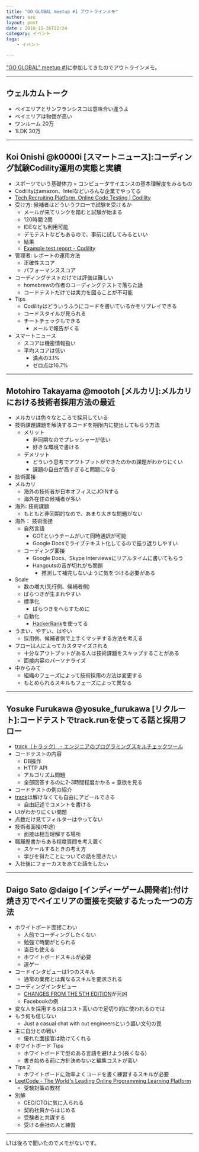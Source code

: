 ```yaml
---
title: "GO GLOBAL meetup #1 アウトラインメモ"
author: azu
layout: post
date : 2018-11-26T22:24
category: イベント
tags:
    - イベント

---
```


["GO GLOBAL" meetup #1](https://go-global.connpass.com/event/108021/)に参加してきたのでアウトラインメモ。

---

## ウェルカムトーク

- ベイエリアとサンフランシスコは意味合い違うよ
- ベイエリアは物価が高い
- ワンルーム 20万
- 1LDK 30万

---

## Koi Onishi @k0000i [スマートニュース]:コーディング試験Codility運用の実態と実績

- スポーツでいう基礎体力 = コンピュータサイエンスの基本理解度をみるもの
- Codilityはamazon、Intelなどいろんな企業でやってる
- [Tech Recruiting Platform, Online Code Testing | Codility](https://www.codility.com/)
- 受け方: 候補者はどういうフローで試験を受けるか
    - メールが来てリンクを踏むと試験が始まる
    - 120時間 2問
    - IDEなども利用可能
    - デモテストなどもあるので、事前に試してみるといい
    - 結果
    - [Example test report - Codility](https://app.codility.com/public-report-detail/)
- 管理者: レポートの運用方法
    - 正確性スコア
    - パフォーマンススコア
- コーディングテストだけでは評価は難しい
    - homebrewの作者のコーディングテストで落ちた話
    - コードテストだけでは実力を図ることが不可能
- Tips
    - Codilityはどういうふうにコードを書いているかをリプレイできる
    - コードスタイルが見られる
    - チートチェックもできる
        - メールで報告がくる
- スマートニュース
    - スコアは機密情報扱い
    - 平均スコアは低い
        - 満点の3.1%
        - ゼロ点は16.7%

---

## Motohiro Takayama @mootoh [メルカリ]:メルカリにおける技術者採用方法の最近

- メルカリは色々なところで採用している
- 技術課題課題を解決するコードを期限内に提出してもらう方法
    - メリット
        - 非同期なのでプレッシャーが低い
        - 好きな環境で書ける
    - デメリット
        - どういう思考でアウトプットができたのかの課題がわかりにくい
        - 課題の自由が高すぎると問題になる
- 技術面接
- メルカリ
    - 海外の技術者が日本オフィスにJOINする
    - 海外在住の候補者が多い
- 海外: 技術課題
    - もともと非同期的なので、あまり大きな問題がない
- 海外： 技術面接
    - 自然言語
        - GOTというチームがいて同時通訳が可能
        - Google Docsでライブテキスト化してるので振り返りしやすい
    - コーディング面接
        - Google Docs、Skype Interviewsにリアルタイムに書いてもらう
        - Hangoutsの音が切れがち問題
            - 推測して補完しないように気をつける必要がある
- Scale
    - 数の増大(先行側、候補者側)
    - ばらつきが生まれやすい
    - 標準化
        - ばらつきをへらすために
    - 自動化
        - [HackerRank](https://www.hackerrank.com/)を使ってる
- うまい、やすい、はやい
    - 採用側、候補者側で上手くマッチする方法を考える
- フローは人によってカスタマイズされる
    - 十分なアウトプットがある人は技術課題をスキップすることがある
    - 面接内容のパーソナライズ
- 中からみて
    - 組織のフェーズによって技術採用の方法は変更する
    - もとめられるスキルもフェーズによって異なる

---

## Yosuke Furukawa @yosuke_furukawa [リクルート]:コードテストでtrack.runを使ってる話と採用フロー

- [track（トラック） - エンジニアのプログラミングスキルチェックツール](https://tracks.run/)
- コードテストの内容
    - DB操作
    - HTTP API
    - アルゴリズム問題
    - 全部回答するのに2-3時間程度かかる = 意欲を見る
- コードテストの例の紹介
- [track](https://tracks.run/)は解けなくても自由にアピールできる
    - 自由記述でコメントを書ける
- UIがわかりにくい問題
- 点数だけ見てフィルターはやってない
- 技術者面接(中途)
    - 面接は相互理解する場所
- 職履歴書からある程度質問を考え置く
    - スケールするときの考え方
    - 学びを得たことについての話を聞きたい
- 入社後にフォーカスをあてた話をしたい

---

## Daigo Sato @daigo [インディーゲーム開発者]:付け焼き刃でベイエリアの面接を突破するたった一つの方法

- ホワイトボード面接こわい
    - 人前でコーディングしたくない
    - 勉強で時間がとられる
    - 当日も使える
    - ホワイトボードスキルが必要
    - 運ゲー
- コードインタビューは1つのスキル
    - 通常の業務とは異なるスキルを要求される
- コーディングインタビュー
    - [CHANGES FROM THE 5TH EDITION](http://www.crackingthecodinginterview.com/whats-new.html)が元凶
    - Facebookの例
- 変な人を採用するのはコスト高いので足切り的に使われるのでは
- もう何も信じない
    - Just a casual chat with out engineersという謳い文句の罠
- 主に自分との戦い
    - 優れた面接官は助けてくれる
- ホワイトボード Tips
    - ホワイトボードで型のある言語を避けよう(長くなる)
    - 書き始める前に方針決めないと編集コストが高い
- Tips 2
    - ホワイトボードに効率よくコードを書く練習するスキルが必要
- [LeetCode - The World's Leading Online Programming Learning Platform](https://leetcode.com/)
    - 受験対策の教材
- 別解
    - CEO/CTOに気に入られる
    - 契約社員からはじめる
    - 受験者と共謀する
    - 受ける会社の人と練習

---

LTは後ろで聞いたのでメモがないです。